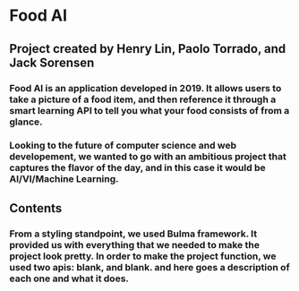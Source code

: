 # Food AI

## Project created by Henry Lin, Paolo Torrado, and Jack Sorensen

### Food AI is an application developed in 2019. It allows users to take a picture of a food item, and then reference it through a smart learning API to tell you what your food consists of from a glance.

### Looking to the future of computer science and web developement, we wanted to go with an ambitious project that captures the flavor of the day, and in this case it would be AI/VI/Machine Learning. 

## Contents

### From a styling standpoint, we used Bulma framework. It provided us with everything that we needed to make the project look pretty. In order to make the project function, we used two apis: blank, and blank. and here goes a description of each one and what it does.

